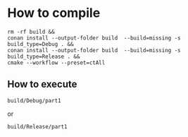 # How to compile
```
rm -rf build &&
conan install --output-folder build  --build=missing -s build_type=Debug . &&
conan install --output-folder build  --build=missing -s build_type=Release . &&
cmake --workflow --preset=ctAll
```
## How to execute
```
build/Debug/part1
```
or
```
build/Release/part1
```
